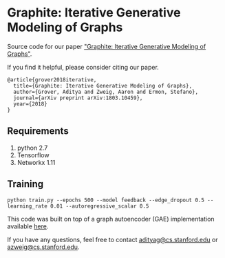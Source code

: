 # Graphite: Iterative Generative Modeling of Graphs
Source code for our paper ["Graphite: Iterative Generative Modeling of Graphs"](https://arxiv.org/abs/1803.10459).

If you find it helpful, please consider citing our paper.

    @article{grover2018iterative,
      title={Graphite: Iterative Generative Modeling of Graphs},
      author={Grover, Aditya and Zweig, Aaron and Ermon, Stefano},
      journal={arXiv preprint arXiv:1803.10459},
      year={2018}
    }

## Requirements
1. python 2.7
2. Tensorflow
3. Networkx 1.11

## Training

```
python train.py --epochs 500 --model feedback --edge_dropout 0.5 --learning_rate 0.01 --autoregressive_scalar 0.5
```

This code was built on top of a graph autoencoder (GAE) implementation available [here](https://github.com/tkipf/gae). 

If you have any questions, feel free to contact <adityag@cs.stanford.edu> or <azweig@cs.stanford.edu>.
